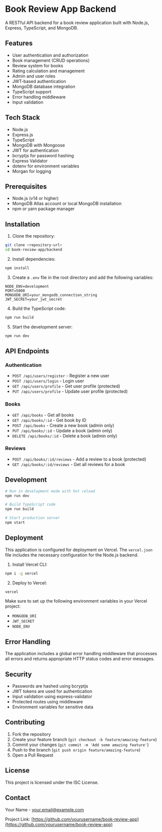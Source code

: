 # Book Review App Backend

A RESTful API backend for a book review application built with Node.js, Express, TypeScript, and MongoDB.

## Features

- User authentication and authorization
- Book management (CRUD operations)
- Review system for books
- Rating calculation and management
- Admin and user roles
- JWT-based authentication
- MongoDB database integration
- TypeScript support
- Error handling middleware
- Input validation

## Tech Stack

- Node.js
- Express.js
- TypeScript
- MongoDB with Mongoose
- JWT for authentication
- bcryptjs for password hashing
- Express Validator
- dotenv for environment variables
- Morgan for logging

## Prerequisites

- Node.js (v14 or higher)
- MongoDB Atlas account or local MongoDB installation
- npm or yarn package manager

## Installation

1. Clone the repository:
```bash
git clone <repository-url>
cd book-review-app/backend
```

2. Install dependencies:
```bash
npm install
```

3. Create a `.env` file in the root directory and add the following variables:
```env
NODE_ENV=development
PORT=5000
MONGODB_URI=your_mongodb_connection_string
JWT_SECRET=your_jwt_secret
```

4. Build the TypeScript code:
```bash
npm run build
```

5. Start the development server:
```bash
npm run dev
```

## API Endpoints

### Authentication
- `POST /api/users/register` - Register a new user
- `POST /api/users/login` - Login user
- `GET /api/users/profile` - Get user profile (protected)
- `PUT /api/users/profile` - Update user profile (protected)

### Books
- `GET /api/books` - Get all books
- `GET /api/books/:id` - Get book by ID
- `POST /api/books` - Create a new book (admin only)
- `PUT /api/books/:id` - Update a book (admin only)
- `DELETE /api/books/:id` - Delete a book (admin only)

### Reviews
- `POST /api/books/:id/reviews` - Add a review to a book (protected)
- `GET /api/books/:id/reviews` - Get all reviews for a book

## Development

```bash
# Run in development mode with hot reload
npm run dev

# Build TypeScript code
npm run build

# Start production server
npm start
```

## Deployment

This application is configured for deployment on Vercel. The `vercel.json` file includes the necessary configuration for the Node.js backend.

1. Install Vercel CLI:
```bash
npm i -g vercel
```

2. Deploy to Vercel:
```bash
vercel
```

Make sure to set up the following environment variables in your Vercel project:
- `MONGODB_URI`
- `JWT_SECRET`
- `NODE_ENV`

## Error Handling

The application includes a global error handling middleware that processes all errors and returns appropriate HTTP status codes and error messages.

## Security

- Passwords are hashed using bcryptjs
- JWT tokens are used for authentication
- Input validation using express-validator
- Protected routes using middleware
- Environment variables for sensitive data

## Contributing

1. Fork the repository
2. Create your feature branch (`git checkout -b feature/amazing-feature`)
3. Commit your changes (`git commit -m 'Add some amazing feature'`)
4. Push to the branch (`git push origin feature/amazing-feature`)
5. Open a Pull Request

## License

This project is licensed under the ISC License.

## Contact

Your Name - your.email@example.com

Project Link: [https://github.com/yourusername/book-review-app](https://github.com/yourusername/book-review-app) 